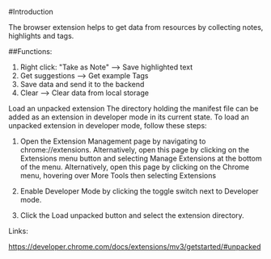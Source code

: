 #Introduction

The browser extension helps to get data from resources by collecting notes, highlights and tags.

##Functions:
1. Right click: "Take as Note" --> Save highlighted text
2. Get suggestions --> Get example Tags 
3. Save data and send it to the backend
4. Clear --> Clear data from local storage



Load an unpacked extension
The directory holding the manifest file can be added as an extension in developer mode in its current state. To load an unpacked extension in developer mode, follow these steps:

1. Open the Extension Management page by navigating to chrome://extensions.
Alternatively, open this page by clicking on the Extensions menu button and selecting Manage Extensions at the bottom of the menu.
Alternatively, open this page by clicking on the Chrome menu, hovering over More Tools then selecting Extensions

2. Enable Developer Mode by clicking the toggle switch next to Developer mode.
3. Click the Load unpacked button and select the extension directory.


Links:

https://developer.chrome.com/docs/extensions/mv3/getstarted/#unpacked